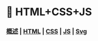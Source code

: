 # 🚥 HTML+CSS+JS

### [概述](/View/1.HTML+CSS+JS/View概述)	|	[HTML](/View/1.HTML+CSS+JS/HTML)	|	[CSS](/View/1.HTML+CSS+JS/CSS)	|	[JS](/View/1.HTML+CSS+JS/JS)	|	[Svg](https://www.runoob.com/svg/svg-tutorial.html)









